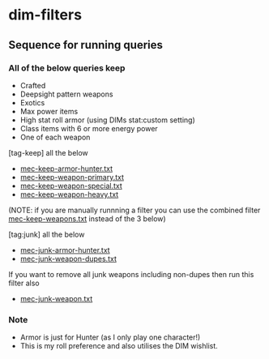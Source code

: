 # dim-filters

## Sequence for running queries

### All of the below queries keep
- Crafted
- Deepsight pattern weapons
- Exotics
- Max power items
- High stat roll armor (using DIMs stat:custom setting)
- Class items with 6 or more energy power
- One of each weapon

[tag-keep] all the below
- [mec-keep-armor-hunter.txt](https://raw.githubusercontent.com/mecster09/dim-filters/main/mec-keep-armor-hunter.txt)
- [mec-keep-weapon-primary.txt](https://raw.githubusercontent.com/mecster09/dim-filters/main/mec-keep-weapons-primary.txt)
- [mec-keep-weapon-special.txt](https://raw.githubusercontent.com/mecster09/dim-filters/main/mec-keep-weapons-special.txt)
- [mec-keep-weapon-heavy.txt](https://raw.githubusercontent.com/mecster09/dim-filters/main/mec-keep-weapons-heavy.txt)

(NOTE: if you are manually runnning a filter you can use the combined filter [mec-keep-weapons.txt](https://raw.githubusercontent.com/mecster09/dim-filters/main/mec-keep-weapons.txt) instead of the 3 below)

[tag:junk] all the below
- [mec-junk-armor-hunter.txt](https://raw.githubusercontent.com/mecster09/dim-filters/main/mec-junk-armor-hunter.txt)
- [mec-junk-weapon-dupes.txt](https://raw.githubusercontent.com/mecster09/dim-filters/main/mec-junk-weapon-dupes.txt)

If you want to remove all junk weapons including non-dupes then run this filter also
- [mec-junk-weapon.txt](https://raw.githubusercontent.com/mecster09/dim-filters/main/mec-junk-weapon.txt)

### Note
- Armor is just for Hunter (as I only play one character!)
- This is my roll preference and also utilises the DIM wishlist.

